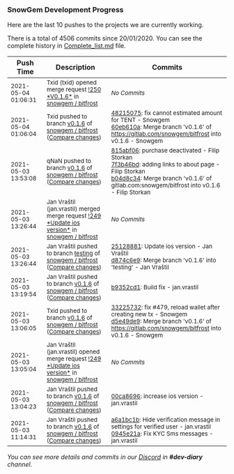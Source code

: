 
### SnowGem Development Progress

Here are the last 10 pushes to the projects we are currently working.

There is a total of 4506 commits since 20/01/2020. You can see the complete history in
 [Complete_list.md](Complete_list.md) file.

| Push Time | Description | Commits |
| --- | --- | --- |
| <sub>2021-05-04 01:06:31</sub> | <sub>Txid (txid) opened merge request [\!250 \*V0\.1\.6\*](https://gitlab.com/snowgem/bitfrost/-/merge_requests/250) in [snowgem / bitfrost](https://gitlab.com/snowgem/bitfrost)</sub> | <sub>_No Commits_</sub> |
| <sub>2021-05-04 01:06:04</sub> | <sub>Txid pushed to branch [v0\.1\.6](https://gitlab.com/snowgem/bitfrost/commits/v0.1.6) of [snowgem / bitfrost](https://gitlab.com/snowgem/bitfrost) ([Compare changes](https://gitlab.com/snowgem/bitfrost/compare/b04d8c34f2eb5c340f8c4a42add04144454485d9...60eb610a1e41822181cca173a22c0ecb3baec80b))</sub> | <sub>[48215075](https://gitlab.com/snowgem/bitfrost/-/commit/48215075ac31f478749959c19753be29025ec23f): fix cannot estimated amount for TENT - Snowgem<br>[60eb610a](https://gitlab.com/snowgem/bitfrost/-/commit/60eb610a1e41822181cca173a22c0ecb3baec80b): Merge branch 'v0.1.6' of https://gitlab.com/snowgem/bitfrost into v0.1.6 - Snowgem</sub> |
| <sub>2021-05-03 13:53:08</sub> | <sub>qNaN pushed to branch [v0\.1\.6](https://gitlab.com/snowgem/bitfrost/commits/v0.1.6) of [snowgem / bitfrost](https://gitlab.com/snowgem/bitfrost) ([Compare changes](https://gitlab.com/snowgem/bitfrost/compare/b9352cd1f0b462af974b3690b0b96331c53462fb...b04d8c34f2eb5c340f8c4a42add04144454485d9))</sub> | <sub>[815abf06](https://gitlab.com/snowgem/bitfrost/-/commit/815abf06c69616cc1aa0f2ee54be4e9535a35633): purchase deactivated - Filip Storkan<br>[7f3b46bd](https://gitlab.com/snowgem/bitfrost/-/commit/7f3b46bd481d132dc282a6e4817956689a6f4a73): adding links to about page - Filip Storkan<br>[b04d8c34](https://gitlab.com/snowgem/bitfrost/-/commit/b04d8c34f2eb5c340f8c4a42add04144454485d9): Merge branch 'v0.1.6' of gitlab.com:snowgem/bitfrost into v0.1.6 - Filip Storkan</sub> |
| <sub>2021-05-03 13:26:44</sub> | <sub>Jan Vraštil (jan.vrastil) merged merge request [\!249 \*Update ios version\*](https://gitlab.com/snowgem/bitfrost/-/merge_requests/249) in [snowgem / bitfrost](https://gitlab.com/snowgem/bitfrost)</sub> | <sub>_No Commits_</sub> |
| <sub>2021-05-03 13:26:44</sub> | <sub>Jan Vraštil pushed to branch [testing](https://gitlab.com/snowgem/bitfrost/commits/testing) of [snowgem / bitfrost](https://gitlab.com/snowgem/bitfrost) ([Compare changes](https://gitlab.com/snowgem/bitfrost/compare/4310828d26269b20ba3f3ff42649388d5573cf2d...d874c6e927e6b7862befe7d4361ac669f5010c2b))</sub> | <sub>[25128881](https://gitlab.com/snowgem/bitfrost/-/commit/25128881150c53595f5f19fba62ed4a7728298af): Update ios version - Jan Vraštil<br>[d874c6e9](https://gitlab.com/snowgem/bitfrost/-/commit/d874c6e927e6b7862befe7d4361ac669f5010c2b): Merge branch 'v0.1.6' into 'testing' - Jan Vraštil</sub> |
| <sub>2021-05-03 13:19:54</sub> | <sub>Jan Vraštil pushed to branch [v0\.1\.6](https://gitlab.com/snowgem/bitfrost/commits/v0.1.6) of [snowgem / bitfrost](https://gitlab.com/snowgem/bitfrost) ([Compare changes](https://gitlab.com/snowgem/bitfrost/compare/d5e49de92eb318cd84c617d6e5ff6f02b35e5726...b9352cd1f0b462af974b3690b0b96331c53462fb))</sub> | <sub>[b9352cd1](https://gitlab.com/snowgem/bitfrost/-/commit/b9352cd1f0b462af974b3690b0b96331c53462fb): Build fix - jan.vrastil</sub> |
| <sub>2021-05-03 13:06:05</sub> | <sub>Txid pushed to branch [v0\.1\.6](https://gitlab.com/snowgem/bitfrost/commits/v0.1.6) of [snowgem / bitfrost](https://gitlab.com/snowgem/bitfrost) ([Compare changes](https://gitlab.com/snowgem/bitfrost/compare/00ca8696a9c9cd6f77e725aa49d56c08094534d2...d5e49de92eb318cd84c617d6e5ff6f02b35e5726))</sub> | <sub>[33225732](https://gitlab.com/snowgem/bitfrost/-/commit/33225732f98638f73518b09508aea40ef36aa6e8): fix #479, reload wallet after creating new tx - Snowgem<br>[d5e49de9](https://gitlab.com/snowgem/bitfrost/-/commit/d5e49de92eb318cd84c617d6e5ff6f02b35e5726): Merge branch 'v0.1.6' of https://gitlab.com/snowgem/bitfrost into v0.1.6 - Snowgem</sub> |
| <sub>2021-05-03 13:05:04</sub> | <sub>Jan Vraštil (jan.vrastil) opened merge request [\!249 \*Update ios version\*](https://gitlab.com/snowgem/bitfrost/-/merge_requests/249) in [snowgem / bitfrost](https://gitlab.com/snowgem/bitfrost)</sub> | <sub>_No Commits_</sub> |
| <sub>2021-05-03 13:04:23</sub> | <sub>Jan Vraštil pushed to branch [v0\.1\.6](https://gitlab.com/snowgem/bitfrost/commits/v0.1.6) of [snowgem / bitfrost](https://gitlab.com/snowgem/bitfrost) ([Compare changes](https://gitlab.com/snowgem/bitfrost/compare/0945e21a1f10f071c150c71bef189201c4e45db4...00ca8696a9c9cd6f77e725aa49d56c08094534d2))</sub> | <sub>[00ca8696](https://gitlab.com/snowgem/bitfrost/-/commit/00ca8696a9c9cd6f77e725aa49d56c08094534d2): increase ios version - jan.vrastil</sub> |
| <sub>2021-05-03 11:14:31</sub> | <sub>Jan Vraštil pushed to branch [v0\.1\.6](https://gitlab.com/snowgem/bitfrost/commits/v0.1.6) of [snowgem / bitfrost](https://gitlab.com/snowgem/bitfrost) ([Compare changes](https://gitlab.com/snowgem/bitfrost/compare/f23fcdac8926a17733ce0e3ea45aeb7b82e763e7...0945e21a1f10f071c150c71bef189201c4e45db4))</sub> | <sub>[a6a1bc1b](https://gitlab.com/snowgem/bitfrost/-/commit/a6a1bc1b72940b60ab205fd116d894776acd4d11): Hide verification message  in settings for verified user - jan.vrastil<br>[0945e21a](https://gitlab.com/snowgem/bitfrost/-/commit/0945e21a1f10f071c150c71bef189201c4e45db4): Fix KYC Sms messages - jan.vrastil</sub> |

_You can see more details and commits in our [Discord](https://discord.gg/zumGnbg) in **#dev-diary** channel._
